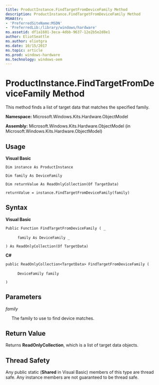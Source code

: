 ```yaml
---
title: ProductInstance.FindTargetFromDeviceFamily Method
description: ProductInstance.FindTargetFromDeviceFamily Method
MSHAttr:
- 'PreferredSiteName:MSDN'
- 'PreferredLib:/library/windows/hardware'
ms.assetid: df1a1601-3eca-4dbb-9637-12e2b5e2d8e1
author: EliotSeattle
ms.author: eliotgra
ms.date: 10/15/2017
ms.topic: article
ms.prod: windows-hardware
ms.technology: windows-oem
---
```


# ProductInstance.FindTargetFromDeviceFamily Method


This method finds a list of target data that matches the specified family.

**Namespace:** Microsoft.Windows.Kits.Hardware.ObjectModel

**Assembly:** Microsoft.Windows.Kits.Hardware.ObjectModel (in Microsoft.Windows.Kits.Hardware.ObjectModel)

## <span id="Usage"></span><span id="usage"></span><span id="USAGE"></span>Usage


**Visual Basic**

`Dim instance As ProductInstance`

`Dim family As DeviceFamily`

`Dim returnValue As ReadOnlyCollection(Of TargetData)`

`returnValue = instance.FindTargetFromDeviceFamily(family)`

## <span id="Syntax"></span><span id="syntax"></span><span id="SYNTAX"></span>Syntax


**Visual Basic**

`Public Function FindTargetFromDeviceFamily ( _`

          `family As DeviceFamily _`

`) As ReadOnlyCollection(Of TargetData)`

**C#**

`public ReadOnlyCollection<TargetData> FindTargetFromDeviceFamily (`

          `DeviceFamily family`

`)`

## <span id="Parameters"></span><span id="parameters"></span><span id="PARAMETERS"></span>Parameters


*family*

     The family to use to find device matches.

## <span id="Return_Value"></span><span id="return_value"></span><span id="RETURN_VALUE"></span>Return Value


Returns **ReadOnlyCollection**, which is a list of target data objects.

## <span id="Thread_Safety"></span><span id="thread_safety"></span><span id="THREAD_SAFETY"></span>Thread Safety


Any public static (**Shared** in Visual Basic) members of this type are thread safe. Any instance members are not guaranteed to be thread safe.

 

 






